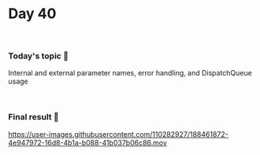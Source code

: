 # Day 40

&nbsp;

### Today's topic 🎯
Internal and external parameter names, error handling, and DispatchQueue usage

&nbsp;

### Final result 🎉

https://user-images.githubusercontent.com/110282927/188461872-4e947972-16d8-4b1a-b088-41b037b06c86.mov